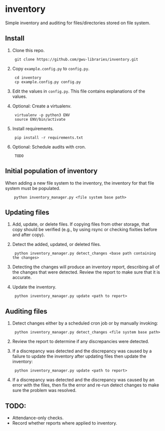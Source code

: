 # inventory
Simple inventory and auditing for files/directories stored on file system.

## Install
1. Clone this repo.

        git clone https://github.com/gwu-libraries/inventory.git

2. Copy `example.config.py` to `config.py`.

        cd inventory
        cp example.config.py config.py
        
3. Edit the values in `config.py`. This file contains explanations of the values.
4. Optional: Create a virtualenv.

        virtualenv -p python3 ENV
        source ENV/bin/activate

5. Install requirements.

        pip install -r requirements.txt
        
6. Optional: Schedule audits with cron.

        TODO
        
## Initial population of inventory
When adding a new file system to the inventory, the inventory for that file system must be populated.

        python inventory_manager.py <file system base path>
        
## Updating files
1. Add, update, or delete files. If copying files from other storage, that copy should be verified (e.g., by using rsync or checking fixities before and after copy).
2. Detect the added, updated, or deleted files.

        python inventory_manager.py detect_changes <base path containing the changes>
        
3. Detecting the changes will produce an inventory report, describing all of the changes that were detected. Review the report to make sure that it is accurate.
4. Update the inventory.

        python inventory_manager.py update <path to report>
        
## Auditing files
1. Detect changes either by a scheduled cron job or by manually invoking:

        python inventory_manager.py detect_changes <file system base path>
        
2. Review the report to determine if any discrepancies were detected.
3. If a discrepancy was detected and the discrepancy was caused by a failure to update the inventory after updating files then update the inventory:

        python inventory_manager.py update <path to report>
        
4. If a discrepancy was detected and the discrepancy was caused by an error with the files, then fix the error and re-run detect changes to make sure the problem was resolved.


## TODO:
* Attendance-only checks.
* Record whether reports where applied to inventory.